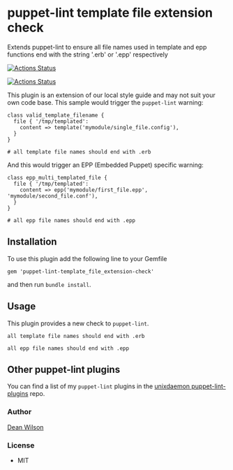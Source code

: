 # puppet-lint template file extension check

Extends puppet-lint to ensure all file names used in template and epp
functions end with the string '.erb' or '.epp' respectively

[![Actions Status](https://github.com/deanwilson/puppet-lint-template_file_extension-check/workflows/Ruby/badge.svg)](https://github.com/deanwilson/puppet-lint-template_file_extension-check/actions)

[![Actions Status](https://github.com/deanwilson/puppet-lint-template_file_extension-check/workflows/Rubocop%20linter/badge.svg)](https://github.com/deanwilson/puppet-lint-template_file_extension-check/actions)

This plugin is an extension of our local style guide and may not suit
your own code base. This sample would trigger the `puppet-lint` warning:

    class valid_template_filename {
      file { '/tmp/templated':
        content => template('mymodule/single_file.config'),
      }
    }

    # all template file names should end with .erb

And this would trigger an EPP (Embedded Puppet) specific warning:

    class epp_multi_templated_file {
      file { '/tmp/templated':
        content => epp('mymodule/first_file.epp', 'mymodule/second_file.conf'),
      }
    }

    # all epp file names should end with .epp

## Installation

To use this plugin add the following line to your Gemfile

    gem 'puppet-lint-template_file_extension-check'

and then run `bundle install`.

## Usage

This plugin provides a new check to `puppet-lint`.

    all template file names should end with .erb

    all epp file names should end with .epp

## Other puppet-lint plugins

You can find a list of my `puppet-lint` plugins in the
[unixdaemon puppet-lint-plugins](https://github.com/deanwilson/unixdaemon-puppet-lint-plugins) repo.

### Author

[Dean Wilson](https://www.unixdaemon.net)

### License

 * MIT
